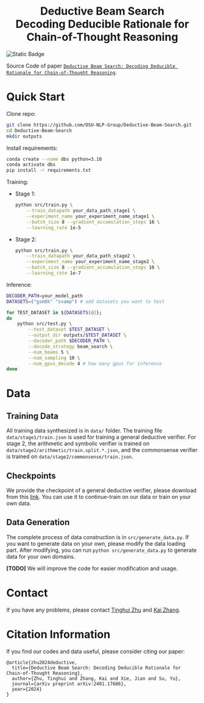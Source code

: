 <h1 align="center">Deductive Beam Search<br>Decoding Deducible Rationale for Chain-of-Thought Reasoning </h1>

![Static Badge](https://img.shields.io/badge/task-reasoning-purple)
<!-- ![GitHub Repo stars](https://img.shields.io/github/stars/OSU-NLP-Group/Deductive-Beam-Search) -->

Source Code of paper [`Deductive Beam Search: Decoding Deducible Rationale for Chain-of-Thought Reasoning`](https://arxiv.org/abs/2401.17686).

# Quick Start
Clone repo:
```bash
git clone https://github.com/OSU-NLP-Group/Deductive-Beam-Search.git
cd Deductive-Beam-Search
mkdir outputs
```

Install requirements:
```bash
conda create --name dbs python=3.10
conda activate dbs
pip install -r requirements.txt
```

Training:

- Stage 1:

  ```bash
  python src/train.py \
      --train_datapath your_data_path_stage1 \
      --experiment_name your_experiment_name_stage1 \
      --batch_size 8 --gradient_accumulation_steps 16 \
      --learning_rate 1e-5
  ```

- Stage 2:

  ```bash
  python src/train.py \
      --train_datapath your_data_path_stage2 \
      --experiment_name your_experiment_name_stage2 \
      --batch_size 8 --gradient_accumulation_steps 16 \
      --learning_rate 1e-7
  ```

Inference:
```bash
DECODER_PATH=your_model_path
DATASETS=("gsm8k" "svamp") # add datasets you want to test

for TEST_DATASET in ${DATASETS[@]};
do
    python src/test.py \
        --test_dataset $TEST_DATASET \
        --output_dir outputs/$TEST_DATASET \
        --decoder_path $DECODER_PATH \
        --decode_strategy beam_search \
        --num_beams 5 \
        --num_sampling 10 \
        --num_gpus_decode 4 # how many gpus for inference
done
```

# Data

## Training Data

All training data synthesized is in `data/` folder. The training file `data/stage1/train.json` is used for training a general deductive verifier. For stage 2, the arithmetic and symbolic verifier is trained on `data/stage2/arithmetic/train.split.*.json`, and the commonsense verifier is trained on `data/stage2/commonsense/train.json`.

## Checkpoints

We provide the checkpoint of a general deductive verifier, please download from this [link](https://drive.google.com/file/d/19_NQKrvP2AOIOxuRlFB8WuvMQrgLXdSf/view?usp=sharing).
You can use it to continue-train on our data or train on your own data.

## Data Generation
The complete process of data construction is in `src/generate_data.py`.
If you want to generate data on your own, please modify the data loading part.
After modifying, you can run `python src/generate_data.py` to generate data for your own domains.

**\[TODO\]** We will improve the code for easier modification and usage.

# Contact

If you have any problems, please contact 
[Tinghui Zhu](mailto:darthzhu@gmail.com) and
[Kai Zhang](mailto:zhang.13253@osu.edu).

# Citation Information

If you find our codes and data useful, please consider citing our paper:

```
@article{zhu2024deductive,
  title={Deductive Beam Search: Decoding Deducible Rationale for Chain-of-Thought Reasoning},
  author={Zhu, Tinghui and Zhang, Kai and Xie, Jian and Su, Yu},
  journal={arXiv preprint arXiv:2401.17686},
  year={2024}
}
```